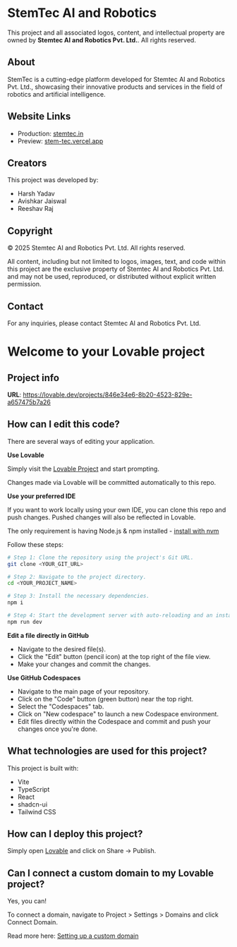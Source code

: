 # StemTec AI and Robotics

This project and all associated logos, content, and intellectual property are owned by **Stemtec AI and Robotics Pvt. Ltd.**. All rights reserved.

## About

StemTec is a cutting-edge platform developed for Stemtec AI and Robotics Pvt. Ltd., showcasing their innovative products and services in the field of robotics and artificial intelligence.

## Website Links
- Production: [stemtec.in](https://stemtec.in)
- Preview: [stem-tec.vercel.app](https://stem-tec.vercel.app)

## Creators

This project was developed by:
- Harsh Yadav
- Avishkar Jaiswal
- Reeshav Raj

## Copyright

© 2025 Stemtec AI and Robotics Pvt. Ltd. All rights reserved.

All content, including but not limited to logos, images, text, and code within this project are the exclusive property of Stemtec AI and Robotics Pvt. Ltd. and may not be used, reproduced, or distributed without explicit written permission.

## Contact

For any inquiries, please contact Stemtec AI and Robotics Pvt. Ltd.

# Welcome to your Lovable project

## Project info

**URL**: https://lovable.dev/projects/846e34e6-8b20-4523-829e-a657475b7a26

## How can I edit this code?

There are several ways of editing your application.

**Use Lovable**

Simply visit the [Lovable Project](https://lovable.dev/projects/846e34e6-8b20-4523-829e-a657475b7a26) and start prompting.

Changes made via Lovable will be committed automatically to this repo.

**Use your preferred IDE**

If you want to work locally using your own IDE, you can clone this repo and push changes. Pushed changes will also be reflected in Lovable.

The only requirement is having Node.js & npm installed - [install with nvm](https://github.com/nvm-sh/nvm#installing-and-updating)

Follow these steps:

```sh
# Step 1: Clone the repository using the project's Git URL.
git clone <YOUR_GIT_URL>

# Step 2: Navigate to the project directory.
cd <YOUR_PROJECT_NAME>

# Step 3: Install the necessary dependencies.
npm i

# Step 4: Start the development server with auto-reloading and an instant preview.
npm run dev
```

**Edit a file directly in GitHub**

- Navigate to the desired file(s).
- Click the "Edit" button (pencil icon) at the top right of the file view.
- Make your changes and commit the changes.

**Use GitHub Codespaces**

- Navigate to the main page of your repository.
- Click on the "Code" button (green button) near the top right.
- Select the "Codespaces" tab.
- Click on "New codespace" to launch a new Codespace environment.
- Edit files directly within the Codespace and commit and push your changes once you're done.

## What technologies are used for this project?

This project is built with:

- Vite
- TypeScript
- React
- shadcn-ui
- Tailwind CSS

## How can I deploy this project?

Simply open [Lovable](https://lovable.dev/projects/846e34e6-8b20-4523-829e-a657475b7a26) and click on Share -> Publish.

## Can I connect a custom domain to my Lovable project?

Yes, you can!

To connect a domain, navigate to Project > Settings > Domains and click Connect Domain.

Read more here: [Setting up a custom domain](https://docs.lovable.dev/tips-tricks/custom-domain#step-by-step-guide)
